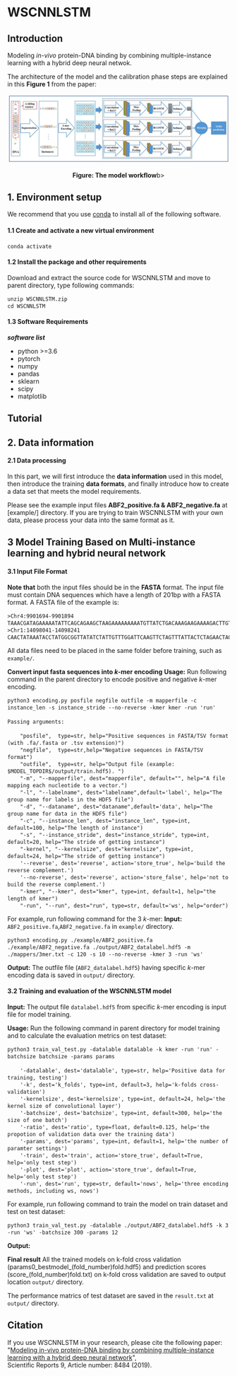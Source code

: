 # WSCNNLSTM
## Introduction
Modeling *in-vivo* protein-DNA binding by combining multiple-instance learning with a hybrid deep neural netwok.

The architecture of the model and the calibration phase steps are explained in this **Figure 1** from the paper:

<p align="center">
<img src="WSCNNLSTM.jpg">
</p>
<p align="center"><b/>Figure: The model workflow</b>b></p>

## 1. Environment setup

We recommend that you use [conda](https://docs.conda.io/en/latest/) to install all of the following software.

#### 1.1 Create and activate a new virtual environment

```
conda activate
```

#### 1.2 Install the package and other requirements

Download and extract the source code for WSCNNLSTM and move to parent directory, type following commands:

```
unzip WSCNNLSTM.zip
cd WSCNNLSTM
```
#### 1.3 Software Requirements

***software list***
- python >=3.6
- pytorch
- numpy 
- pandas
- sklearn
- scipy 
- matplotlib

## Tutorial
## 2. Data information

#### 2.1 Data processing
In this part, we will first introduce the **data information** used in this model, then introduce the training **data formats**, and finally introduce how to create a data set that meets the model requirements.

Please see the example input files **ABF2_positive.fa & ABF2_negative.fa** at [example/] directory. If you are trying to train WSCNNLSTM with your own data, please process your data into the same format as it.

## 3 Model Training Based on Multi-instance learning and hybrid neural network
#### 3.1 Input File Format
**Note that** both the input files should be in the **FASTA** format.
The input file must contain DNA sequences which have a length of 201bp with a FASTA format. A FASTA file of the example is:

```
>Chr4:9901694-9901894 
TAAACGATAGAAAAATATTCAGCAGAAGCTAAGAAAAAAAAATGTTATCTGACAAAGAAGAAAAGACTTGTGATTGCTTATTGGGAAATAAATTCTGGTATTACCAAAAAAAAGAAGAGAGAGTAGGTGTTTCTTAATTTCTTAAAATACTTTTAAAAAGATTGTTTAATGTTTTTCATCATATGAAACTGATCGTATTCA
>Chr1:14098041-14098241 
CAACTATAAATACCTATGGCGGTTATATCTATTGTTTGGATTCAAGTTCTAGTTTATTACTCTAGAACTAGCATTAAGAACAATTAAATATGAAGAATTCTACAGATAACCTAGCAGGGGGGCGATCTACTAAACCATATGAATCCCTAATGAGAAACCCTAAACCTAACAAGTGGATTGCTCATACATGATCAAAGAAAC
```

All data files need to be placed in the same folder before training, such as `example/`.

**Convert input fasta sequences into *k*-mer encoding**
**Usage:**
Run following command in the parent directory to encode positive and negative *k*-mer encoding. 
```
python3 encoding.py posfile negfile outfile -m mapperfile -c instance_len -s instance_stride --no-reverse -kmer kmer -run 'run'

Passing arguments:

    "posfile",  type=str, help="Positive sequences in FASTA/TSV format (with .fa/.fasta or .tsv extension)")
    "negfile",  type=str,help="Negative sequences in FASTA/TSV format")
    "outfile",  type=str, help="Output file (example: $MODEL_TOPDIR$/output/train.hdf5). ")
    "-m", "--mapperfile", dest="mapperfile", default="", help="A file mapping each nucleotide to a vector.")
    "-l", "--labelname", dest="labelname",default='label', help="The group name for labels in the HDF5 file")
    "-d", "--dataname", dest="dataname",default='data', help="The group name for data in the HDF5 file")
    "-c", "--instance_len", dest="instance_len", type=int, default=100, help="The length of instance")
    "-s", "--instance_stride", dest="instance_stride", type=int, default=20, help="The stride of getting instance")
    "-kernel", "--kernelsize", dest="kernelsize", type=int, default=24, help="The stride of getting instance")
    '--reverse', dest='reverse', action='store_true', help='build the reverse complement.')
    '--no-reverse', dest='reverse', action='store_false', help='not to build the reverse complement.')
    "-kmer", "--kmer", dest="kmer", type=int, default=1, help="the length of kmer")
    "-run", "--run", dest="run", type=str, default='ws', help="order")
```
For example, run following command for the 3 *k*-mer:
**Input:** `ABF2_positive.fa`,`ABF2_negative.fa` in `example/` directory. 

```
python3 encoding.py ./example/ABF2_positive.fa ./example/ABF2_negative.fa ./output/ABF2_datalabel.hdf5 -m ./mappers/3mer.txt -c 120 -s 10 --no-reverse -kmer 3 -run 'ws'
```
**Output:** 
The outfile file (`ABF2_datalabel.hdf5`) having specific *k*-mer encoding data is saved in `output/` directory. 

#### 3.2 Training and evaluation of the WSCNNLSTM model

**Input:** The output file `datalabel.hdf5` from specific *k*-mer encoding is input file for model training. 

**Usage:**
Run the following command in parent directory for model training and to calculate the evaluation metrics on test dataset:

```
python3 train_val_test.py -datalable datalable -k kmer -run 'run' -batchsize batchsize -params params

    '-datalable', dest='datalable', type=str, help='Positive data for training, testing')
    '-k', dest='k_folds', type=int, default=3, help='k-folds cross-validation')
    '-kernelsize', dest='kernelsize', type=int, default=24, help='the kernel size of convolutional layer')
    '-batchsize', dest='batchsize', type=int, default=300, help='the size of one batch')
    '-ratio', dest='ratio', type=float, default=0.125, help='the propotion of validation data over the training data')
    '-params', dest='params', type=int, default=1, help='the number of paramter settings')
    '-train', dest='train', action='store_true', default=True, help='only test step')
    '-plot', dest='plot', action='store_true', default=True, help='only test step')
    '-run', dest='run', type=str, default='nows', help='three encoding methods, including ws, nows')
```

For example, run following command to train the model on train dataset and test on test dataset:
    
```
python3 train_val_test.py -datalable ./output/ABF2_datalabel.hdf5 -k 3 -run 'ws' -batchsize 300 -params 12
```
**Output:** 

**Final result** 
All the trained models on k-fold cross validation (params0_bestmodel_(fold_number)fold.hdf5) and prediction scores (score_(fold_number)fold.txt) on k-fold cross validation are saved to output location `output/` directory.
 
The performance matrics of test dataset are saved in the `result.txt` at `output/` directory. 

## Citation

If you use WSCNNLSTM in your research, please cite the following paper:</br>
"[Modeling in-vivo protein-DNA binding by combining multiple-instance learning with a hybrid deep neural network](https://www.nature.com/articles/s41598-019-44966-x)",<br/>
Scientific Reports 9, Article number: 8484 (2019).
